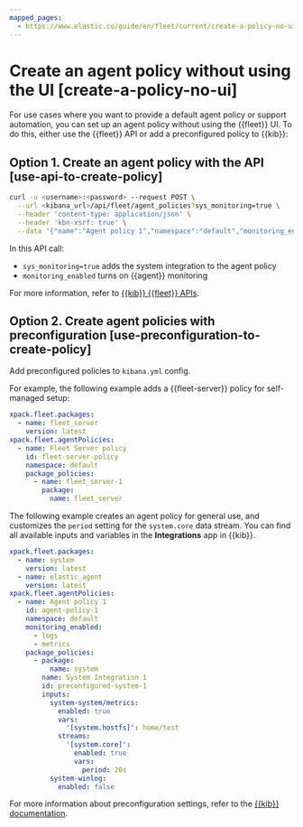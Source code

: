 ```yaml
---
mapped_pages:
  - https://www.elastic.co/guide/en/fleet/current/create-a-policy-no-ui.html
---
```


# Create an agent policy without using the UI [create-a-policy-no-ui]

For use cases where you want to provide a default agent policy or support automation, you can set up an agent policy without using the {{fleet}} UI. To do this, either use the {{fleet}} API or add a preconfigured policy to {{kib}}:


## Option 1. Create an agent policy with the API [use-api-to-create-policy]

```sh
curl -u <username>:<password> --request POST \
  --url <kibana_url>/api/fleet/agent_policies?sys_monitoring=true \
  --header 'content-type: application/json' \
  --header 'kbn-xsrf: true' \
  --data '{"name":"Agent policy 1","namespace":"default","monitoring_enabled":["logs","metrics"]}'
```

In this API call:

* `sys_monitoring=true` adds the system integration to the agent policy
* `monitoring_enabled` turns on {{agent}} monitoring

For more information, refer to [{{kib}} {{fleet}} APIs](/reference/ingestion-tools/fleet/fleet-api-docs.md).


## Option 2. Create agent policies with preconfiguration [use-preconfiguration-to-create-policy]

Add preconfigured policies to `kibana.yml` config.

For example, the following example adds a {{fleet-server}} policy for self-managed setup:

```yaml
xpack.fleet.packages:
  - name: fleet_server
    version: latest
xpack.fleet.agentPolicies:
  - name: Fleet Server policy
    id: fleet-server-policy
    namespace: default
    package_policies:
      - name: fleet_server-1
        package:
          name: fleet_server
```

The following example creates an agent policy for general use, and customizes the `period` setting for the `system.core` data stream. You can find all available inputs and variables in the **Integrations** app in {{kib}}.

```yaml
xpack.fleet.packages:
  - name: system
    version: latest
  - name: elastic_agent
    version: latest
xpack.fleet.agentPolicies:
  - name: Agent policy 1
    id: agent-policy-1
    namespace: default
    monitoring_enabled:
      - logs
      - metrics
    package_policies:
      - package:
          name: system
        name: System Integration 1
        id: preconfigured-system-1
        inputs:
          system-system/metrics:
            enabled: true
            vars:
              '[system.hostfs]': home/test
            streams:
              '[system.core]':
                enabled: true
                vars:
                  period: 20s
          system-winlog:
            enabled: false
```

For more information about preconfiguration settings, refer to the [{{kib}} documentation](asciidocalypse://docs/reference/configuration-reference/fleet-settings.md).
